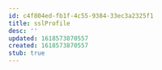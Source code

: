 ```yaml
---
id: c4f804ed-fb1f-4c55-9384-33ec3a2325f1
title: sslProfile
desc: ''
updated: 1618573870557
created: 1618573870557
stub: true
---
```


